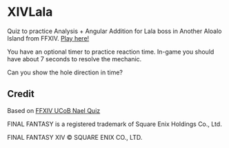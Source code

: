 # XIVLala

Quiz to practice Analysis + Angular Addition for Lala boss in Another Aloalo Island from FFXIV. [Play here!](https://beersprite.github.io/XIVLala/)

You have an optional timer to practice reaction time. In-game you should have about 7 seconds to resolve the mechanic.

Can you show the hole direction in time?

## Credit
Based on [FFXIV UCoB Nael Quiz](https://harry-kwon.github.io/FFXIV-UCoB-Nael-Quiz/)

FINAL FANTASY is a registered trademark of Square Enix Holdings Co., Ltd.

FINAL FANTASY XIV © SQUARE ENIX CO., LTD. 
